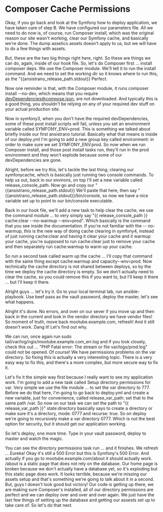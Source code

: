 # Composer Cache Permissions

Okay, if you go back and look at the Symfony how to deploy application, we have taken care of step B. We have configured our parameters file. All we need to do now is, of course, run Composer install, which was the original reason our site wasn't working, clear our Symfony cache, and basically we're done. The dump assetics assets doesn't apply to us, but we will have to do a few things with assets.

But, these are the two big things right here, right. So these are things we can do, again, inside of our hook file. So, let's do Composer first ... install composer deps. We use the Composer module. We'll tell it to run the install command. And we need to set the working dir so it knows where to run this, as the "{{ansistrano_release_path.stdout}} Perfect.

Now one reminder is that, with the Composer module, it runs composer install --no-dev, which means that you require devDependencies@compose.json, are not downloaded. And typically this is a good thing, you shouldn't be relying on any of your required dev stuff on your actual production site.

Now in symfony3, when you don't have the required devDependencies, some of these post install scripts will fail, unless you set an environment variable called SYMFONY_ENV=prod. This is something we talked about briefly inside our first ansistrano tutorial. Basically what that means is inside of our deploy.yml I'm going to add a new group key called environment: in order to make sure we set SYMFONY_ENV:prod. So now when we run Composer install, and those post install tasks run, they'll run in the prod environment and they won't explode because some of our devDependencies are gone.

Alright, before we try this, let's tackle the last thing; clearing our symfonycache, which is basically just running two console commands. To help us out, back in our environs, on top I'll set a new variable called release_console_path. Now go and copy our "{{ansistrano_release_path.stdout}} We'll paste that here, then say "{{ansistrano_release_path.stdout}}/bin/console, so now we have a nice variable set up to point to our bin/console executable.

Back in our hook file, we'll add a new task to help clear the cache, we use the command module ... to very simply say "{{ release_console_path }} cache:clear --no-warmup --env=prod". Which basically is the command that you see inside the documentation. If you're not familiar with the -- no-warmup, this is the new way of doing cache clearing in symfony4, instead of just running cache:clear and having it clear your cache and it warmup your cache, you're supposed to run cache:clear just to remove your cache and then separately run cache:warmup to warm up your cache.

So run a second task called warm up the cache ... I'll copy that command with the same thing except cache:warmup and capacity--env=prod. Now technically the cache directory is not shared between deploys, so by the time we deploy the cache directory is empty. So we don't actually need to clear the cache, so you could remove this if you want to, but I'll keep it there ... but I'll keep it there.

Alright guys ... let's try it. Go to your local terminal tab, run ansible-playbook. Use beef pass as the vault password, deploy the master, let's see what happens.

Alright it's done. No errors, and over on our sever if you move up and then back in the current and look in the vendor directory we have vendor files! So moment of truth, move back mootube.example.com, refresh! And it still doesn't work. Dang it! Let's find out why.

We can run, once again run sudo tail/var/log/ngix/mootube.example.com_err.log and if you look closely, check this out ... "PHP Fatal error: The stream or file var/logs/prod.log" could not be opened. Of course! We have permissions problems on the var directory. So fixing this is actually a very interesting topic. There is a very easy way to fix this, and there's a more complex, but more secure way to fix it.

Let's fix it the simple way first because I really want to see my application work. I'm going to add a new task called Setup directory permissions for var. Very simple we use the file module ... to set the var directory to 777. Before we do that here, I'm going to go back to deploy.yml and create a new variable, just for convenience, called release_var_path: set that to the same path /var. So now on our task we can set the path to "{{ release_var_path }}" state:directory basically says to create a directory or make sure it's a directory, mode: 0777 and recurse: true. So on deploy we're going to recursively make a var directory 0777. Which is not the best option for security, but it should get our application working.

So let's deploy, one more time. Type in your vault password, deploy to master and watch the magic.

You can see the directory permissions task run ... and it finishes. We refresh ... Eureka! Okay it's still a 500 Error but this is Symfony's 500 Error. And actually if you go to mootube.example.com/about it should actually work. /about is a static page that does not rely on the database. Our home page is broken because we don't actually have a database yet, so it's exploding but this static page does work. It looks terrible, because we're missing our assets setup and that's something we're going to talk about it in a second. But, guys I doesn't look good but victory! Our code is getting up there, we are making sure Composer's installed, all of our directory permissions are perfect and we can deploy over and over and over again. We just have the last few things of setting up the database and getting our assests set up to take care of. So let's do that next.

